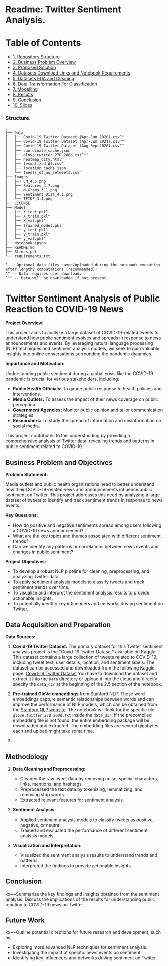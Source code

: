 # Readme: Twitter Sentiment Analysis. 

# Table of Contents
- [1. Repository Structure](#1-repository-structure)
- [2. Business Problem Overview](#2-business-problem-overview)
- [3. Proposed Solution](#3-proposed-solution)
- [4. Datasets Download Links and Notebook Requirements](#4-datasets-download-links-and-notebook-requirements)
- [5. Datasets EDA and Cleaning](#5-datasets-eda-and-cleaning)
- [6. Data Transformation For Classification](#6-data-transformation-for-classification)
- [7. Modelling](#7-modelling)
- [8. Results](#8-results)
- [9. Conclusion](#9-conclusion)
- [10. Slides](#10-slides)


### Structure.

```plaintext
.
├── Data
│   ├── Covid-19 Twitter Dataset (Apr-Jun 2020).csv^^
│   ├── Covid-19 Twitter Dataset (Apr-Jun 2021).csv^^
│   ├── Covid-19 Twitter Dataset (Aug-Sep 2020).csv^^
│   ├── coordinate_cache.json
│   ├── glove.twitter.27B.200d.txt^^^
│   ├── heatmap_city.html^
│   ├── lemmatized_df.csv^
│   ├── location_cache.json
│   └── tweets_df_no_retweets.csv^
├── Images
│   ├── CM_4.6.png
│   ├── Features_4.7.png
│   ├── N-Grams_3.1.png
│   ├── Sentiment_Dist_4.1.png
│   └── TFIDF_3.1.png
├── LICENSE
├── Model
│   ├── X_test.pkl^
│   ├── X_train.pkl^
│   ├── X_val.pkl^
│   ├── trained_model.pkl
│   ├── y_test.pkl^
│   ├── y_train.pkl^
│   └── y_val.pkl^
├── Notebook.ipynb
├── README.md
├── Slides.pdf
└── requirements.txt

^ -- Optional data files saved/uploaded during the notebook execution after lengthy computations (recommended)!
^^ -- Data requires user download.
^^^ -- Data will be downloaded if not present. 
```
# Twitter Sentiment Analysis of Public Reaction to COVID-19 News

**Project Overview:**

This project aims to analyze a large dataset of COVID-19-related tweets to understand how public sentiment evolves and spreads in response to news announcements and events. By leveraging natural language processing (NLP) techniques and sentiment analysis models, we seek to gain valuable insights into online conversations surrounding the pandemic dynamics.

**Importance and Motivation:**

Understanding public sentiment during a global crisis like the COVID-19 pandemic is crucial for various stakeholders, including:

- **Public Health Officials:** To gauge public response to health policies and interventions.
- **Media Outlets:** To assess the impact of their news coverage on public perception.
- **Government Agencies:** Monitor public opinion and tailor communication strategies.
- **Researchers:** To study the spread of information and misinformation on social media.

This project contributes to this understanding by providing a comprehensive analysis of Twitter data, revealing trends and patterns in public sentiment related to COVID-19.


## Business Problem and Objectives

**Problem Statement:**

Media outlets and public health organizations need to better understand how their COVID-19-related news and announcements influence public sentiment on Twitter. This project addresses this need by analyzing a large dataset of tweets to identify and track sentiment trends in response to news events.

**Key Questions:**

- How do positive and negative sentiments spread among users following a COVID-19 news announcement?
- What are the key topics and themes associated with different sentiment trends?
- Can we identify any patterns or correlations between news events and changes in public sentiment?

**Project Objectives:**

- To develop a robust NLP pipeline for cleaning, preprocessing, and analyzing Twitter data.
- To apply sentiment analysis models to classify tweets and track sentiment trends over time.
- To visualize and interpret the sentiment analysis results to provide actionable insights.
- To potentially identify key influencers and networks driving sentiment on Twitter.


## Data Acquisition and Preparation

**Data Sources:**

1. **Covid-19 Twitter Dataset:** The primary dataset for this Twitter sentiment analysis project is the "Covid-19 Twitter Dataset" available on Kaggle. This dataset contains a large collection of tweets related to COVID-19, including tweet text, user details, location, and sentiment labels.
The dataset can be accessed and downloaded from the following Kaggle page:  [Covid-19 Twitter Dataset](https://www.kaggle.com/datasets/arunavakrchakraborty/covid19-twitter-dataset/data)
You have to download the dataset and extract it into the `Data` directory or upload it into the cloud and directly specify the `data_dir` at the beginning of the 2.5 section of the notebook. 

2. **Pre-trained GloVe embeddings** from Stanford NLP. These word embeddings capture semantic relationships between words and can improve the performance of NLP models, which can be obtained from the [Stanford NLP website](https://nlp.stanford.edu/projects/glove/). The notebook will look for the specific file `glove.twitter.27B.200d.txt` inside the `data_dir`. If the precompiled embedding file is not found, the entire embedding package will be downloaded and extracted. The embedding files are several gigabytes each and upload might take some time.
3. 
   

## Methodology

1. **Data Cleaning and Preprocessing:** 
   - Cleaned the raw tweet data by removing noise, special characters, links, mentions, and hashtags.
   - Preprocessed the text data by tokenizing, lemmatizing, and removing stop words.
   - Extracted relevant features for sentiment analysis.

2. **Sentiment Analysis:**
   - Applied sentiment analysis models to classify tweets as positive, negative, or neutral.
   - Trained and evaluated the performance of different sentiment analysis models.

3. **Visualization and Interpretation:**
   - Visualized the sentiment analysis results to understand trends and patterns.
   - Interpreted the findings to provide actionable insights.


## Conclusion

xx~~Summarize the key findings and insights obtained from the sentiment analysis. Discuss the implications of the results for understanding public reaction to COVID-19 news on Twitter.


## Future Work

xx~~Outline potential directions for future research and development, such as:

- Exploring more advanced NLP techniques for sentiment analysis.
- Investigating the impact of specific news events on sentiment.
- Identifying key influencers and networks driving sentiment on Twitter.




